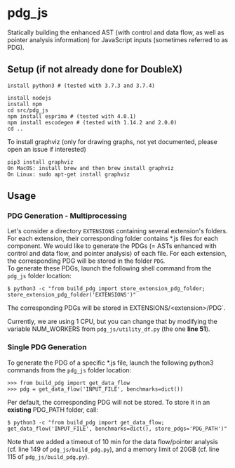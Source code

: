 # pdg_js

Statically building the enhanced AST (with control and data flow, as well as pointer analysis information) for JavaScript inputs (sometimes referred to as PDG).


## Setup (if not already done for DoubleX)

```
install python3 # (tested with 3.7.3 and 3.7.4)

install nodejs
install npm
cd src/pdg_js
npm install esprima # (tested with 4.0.1)
npm install escodegen # (tested with 1.14.2 and 2.0.0)
cd ..
```

To install graphviz (only for drawing graphs, not yet documented, please open an issue if interested)
```
pip3 install graphviz
On MacOS: install brew and then brew install graphviz
On Linux: sudo apt-get install graphviz
```

## Usage

### PDG Generation - Multiprocessing

Let's consider a directory `EXTENSIONS` containing several extension's folders. For each extension, their corresponding folder contains *.js files for each component. We would like to generate the PDGs (= ASTs enhanced with control and data flow, and pointer analysis) of each file. For each extension, the corresponding PDG will be stored in the folder `PDG`.  
To generate these PDGs, launch the following shell command from the `pdg_js` folder location:
```
$ python3 -c "from build_pdg import store_extension_pdg_folder; store_extension_pdg_folder('EXTENSIONS')"
```

The corresponding PDGs will be stored in EXTENSIONS/\<extension\>/PDG`.

Currently, we are using 1 CPU, but you can change that by modifying the variable NUM\_WORKERS from `pdg_js/utility_df.py` (the one **line 51**).


### Single PDG Generation

To generate the PDG of a specific *.js file, launch the following python3 commands from the `pdg_js` folder location:
```
>>> from build_pdg import get_data_flow
>>> pdg = get_data_flow('INPUT_FILE', benchmarks=dict())
```

Per default, the corresponding PDG will not be stored. To store it in an **existing** PDG\_PATH folder, call:
```
$ python3 -c "from build_pdg import get_data_flow; get_data_flow('INPUT_FILE', benchmarks=dict(), store_pdgs='PDG_PATH')"
```


Note that we added a timeout of 10 min for the data flow/pointer analysis (cf. line 149 of `pdg_js/build_pdg.py`), and a memory limit of 20GB (cf. line 115 of `pdg_js/build_pdg.py`).